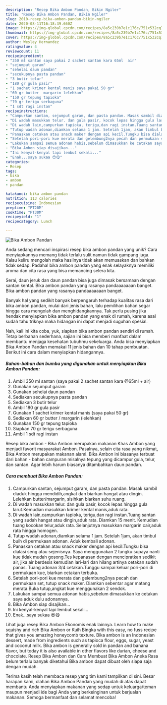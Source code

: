 ```yaml
---
description: "Resep Bika Ambon Pandan, Bikin Ngiler"
title: "Resep Bika Ambon Pandan, Bikin Ngiler"
slug: 2010-resep-bika-ambon-pandan-bikin-ngiler
date: 2020-08-11T16:18:39.660Z
image: https://img-global.cpcdn.com/recipes/8a5c239b7e1c176c/751x532cq70/bika-ambon-pandan-foto-resep-utama.jpg
thumbnail: https://img-global.cpcdn.com/recipes/8a5c239b7e1c176c/751x532cq70/bika-ambon-pandan-foto-resep-utama.jpg
cover: https://img-global.cpcdn.com/recipes/8a5c239b7e1c176c/751x532cq70/bika-ambon-pandan-foto-resep-utama.jpg
author: Wesley Hernandez
ratingvalue: 4
reviewcount: 11
recipeingredient:
- "350 ml santan saya pakai 2 sachet santan kara 65ml  air"
- "sejumput garam"
- "sehelai daun pandan"
- "secukupnya pasta pandan"
- "3 butir telur"
- "180 gr gula pasir"
- "1 sachet krimer kental manis saya pakai 50 gr"
- "60 gr butter  margarin lelehkan"
- "150 gr tepung tapioka"
- "70 gr terigu serbaguna"
- "1 sdt ragi instan"
recipeinstructions:
- "Campurkan santan, sejumput garam, dan pasta pandan. Masak sambil diaduk hingga mendidih,angkat dan biarkan hangat atau dingin. Lelehkan butter/margarin, sisihkan biarkan suhu ruang."
- "Di wadah masukkan telur. dan gula pasir, kocok lepas hingga gula larut.Kemudian masukkan krimer kental manis,aduk rata."
- "Di wadah lain,campurkan tapioka, terigu,dan ragi instan.Tuang santan yang sudah hangat atau dingin,aduk rata. Diamkan 15 menit. Kemudian tuang kocokan telur,aduk rata. Selanjutnya masukkan margarin cair,aduk rata hingga homogen."
- "Tutup wadah adonan,diamkan selama 1 jam. Setelah 1jam, akan timbul buih di permukaan adonan. Aduk kembali adonan."
- "Panaskan cetakan atau snack maker dengan api kecil.Tungku bisa dialasi seng atau sejenisnya. Saya menggunakan 2 tungku supaya nanti kue tidak mudah gosong.Tes kepanasan dengan mencipratkan sedikit air, jika air berdesis kemudian lari-lari dan hilang artinya cetakan sudah panas. Tuang adonan 3/4 cetakan.Tunggu sampai keluar pori-pori di permukaan kue, biarkan cetakan terbuka."
- "Setelah pori-pori kue merata dan gelembung2nya pecah dan permukaan set, tutup snack maker. Diamkan sebentar agar matang merata.Buka tutup,angkat kue menggunakan 2 sendok."
- "Lakukan sampai semua adonan habis,sebelum dimasukkan ke cetakan saya aduk dulu adonannya."
- "Bika Ambon siap disajikan..."
- "Ini kenyal-kenyal tapi lembut sekali..."
- "Enak...saya sukaa 😍😋"
categories:
- Resep
tags:
- bika
- ambon
- pandan

katakunci: bika ambon pandan 
nutrition: 113 calories
recipecuisine: Indonesian
preptime: "PT20M"
cooktime: "PT30M"
recipeyield: "1"
recipecategory: Lunch

---
```



![Bika Ambon Pandan](https://img-global.cpcdn.com/recipes/8a5c239b7e1c176c/751x532cq70/bika-ambon-pandan-foto-resep-utama.jpg)

Anda sedang mencari inspirasi resep bika ambon pandan yang unik? Cara menyiapkannya memang tidak terlalu sulit namun tidak gampang juga. Kalau keliru mengolah maka hasilnya tidak akan memuaskan dan bahkan tidak sedap. Padahal bika ambon pandan yang enak selayaknya memiliki aroma dan cita rasa yang bisa memancing selera kita.

Serai, daun jeruk dan daun pandan bisa juga dimasak bersamaan dengan santan kental. Bika ambon pandan yang rasanya pandaaaaaaan banget. Bika ambon pandan yang rasanya pandaaaaaaan banget.

Banyak hal yang sedikit banyak berpengaruh terhadap kualitas rasa dari bika ambon pandan, mulai dari jenis bahan, lalu pemilihan bahan segar hingga cara mengolah dan menghidangkannya. Tak perlu pusing jika hendak menyiapkan bika ambon pandan yang enak di rumah, karena asal sudah tahu triknya maka hidangan ini dapat menjadi suguhan spesial.


Nah, kali ini kita coba, yuk, siapkan bika ambon pandan sendiri di rumah. Tetap berbahan sederhana, sajian ini bisa memberi manfaat dalam membantu menjaga kesehatan tubuhmu sekeluarga. Anda bisa menyiapkan Bika Ambon Pandan memakai 11 jenis bahan dan 10 tahap pembuatan. Berikut ini cara dalam menyiapkan hidangannya.

<!--inarticleads1-->

##### Bahan-bahan dan bumbu yang digunakan untuk menyiapkan Bika Ambon Pandan:

1. Ambil 350 ml santan (saya pakai 2 sachet santan kara @65ml + air)
1. Gunakan sejumput garam
1. Gunakan sehelai daun pandan
1. Sediakan secukupnya pasta pandan
1. Sediakan 3 butir telur
1. Ambil 180 gr gula pasir
1. Gunakan 1 sachet krimer kental manis (saya pakai 50 gr)
1. Sediakan 60 gr butter / margarin (lelehkan)
1. Gunakan 150 gr tepung tapioka
1. Siapkan 70 gr terigu serbaguna
1. Ambil 1 sdt ragi instan


Resep bika ambon - Bika Ambon merupakan makanan Khas Ambon yang menjadi favorit masyarakat Ambon. Pasalnya, selain cita rasa yang nikmat, Bika Ambon merupakan makanan alami. Bika Ambon ini biasanya terbuat dari bahan - bahan campuran misalnya tepung yang dicampur gula, telur, dan santan. Agar lebih harum biasanya ditambahkan daun pandan. 

<!--inarticleads2-->

##### Cara membuat Bika Ambon Pandan:

1. Campurkan santan, sejumput garam, dan pasta pandan. Masak sambil diaduk hingga mendidih,angkat dan biarkan hangat atau dingin. Lelehkan butter/margarin, sisihkan biarkan suhu ruang.
1. Di wadah masukkan telur. dan gula pasir, kocok lepas hingga gula larut.Kemudian masukkan krimer kental manis,aduk rata.
1. Di wadah lain,campurkan tapioka, terigu,dan ragi instan.Tuang santan yang sudah hangat atau dingin,aduk rata. Diamkan 15 menit. Kemudian tuang kocokan telur,aduk rata. Selanjutnya masukkan margarin cair,aduk rata hingga homogen.
1. Tutup wadah adonan,diamkan selama 1 jam. Setelah 1jam, akan timbul buih di permukaan adonan. Aduk kembali adonan.
1. Panaskan cetakan atau snack maker dengan api kecil.Tungku bisa dialasi seng atau sejenisnya. Saya menggunakan 2 tungku supaya nanti kue tidak mudah gosong.Tes kepanasan dengan mencipratkan sedikit air, jika air berdesis kemudian lari-lari dan hilang artinya cetakan sudah panas. Tuang adonan 3/4 cetakan.Tunggu sampai keluar pori-pori di permukaan kue, biarkan cetakan terbuka.
1. Setelah pori-pori kue merata dan gelembung2nya pecah dan permukaan set, tutup snack maker. Diamkan sebentar agar matang merata.Buka tutup,angkat kue menggunakan 2 sendok.
1. Lakukan sampai semua adonan habis,sebelum dimasukkan ke cetakan saya aduk dulu adonannya.
1. Bika Ambon siap disajikan...
1. Ini kenyal-kenyal tapi lembut sekali...
1. Enak...saya sukaa 😍😋


Lihat juga resep Bika Ambon Ekonomis enak lainnya. Learn how to make squishy and rich Bika Ambon or Kuih Bingka with this easy, no fuss recipe that gives you amazing honeycomb texture. Bika ambon is an Indonesian dessert, made from ingredients such as tapioca flour, eggs, sugar, yeast and coconut milk. Bika ambon is generally sold in pandan and banana flavor, but today it is also available in other flavors like durian, cheese and chocolate. Resep Bika Ambon dan Cara Membuat Bika Ambon Aneka Rasa belum terlalu banyak diketahui Bika ambon dapat dibuat oleh siapa saja dengan mudah. 

Terima kasih telah membaca resep yang tim kami tampilkan di sini. Besar harapan kami, olahan Bika Ambon Pandan yang mudah di atas dapat membantu Anda menyiapkan makanan yang sedap untuk keluarga/teman maupun menjadi ide bagi Anda yang berkeinginan untuk berjualan makanan. Semoga bermanfaat dan selamat mencoba!

